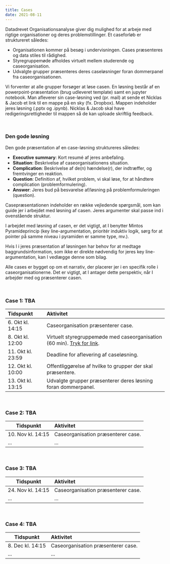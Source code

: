 ```yaml
---
title: Cases
date: 2021-08-11
---
```



Datadrevet Organisationsanalyse giver dig mulighed for at arbeje med rigtige organisationer og deres problemstillinger. Et caseforløb er struktureret således:

- Organisationen kommer på besøg i undervisningen. Cases præsenteres og data stiles til rådighed.
- Styregruppemøde afholdes virtuelt mellem studerende og caseorganisation.
- Udvalgte grupper præsenteres deres caseløsninger foran dommerpanel fra caseorganisationen. 

Vi forventer at alle grupper forsøger at løse casen. En løsning består af en powerpoint-præsentation (brug udleveret template) samt en jupyter notebook. Man afleverer sin case-løsning ved (pr. mail) at sende et Nicklas & Jacob et link til en mappe på en sky (fx. Dropbox). Mappen indeholder jeres løsning (.pptx og .ipynb). Nicklas & Jacob skal have redigeringsrettigheder til mappen så de kan uploade skriftlig feedback. 


&nbsp;
### Den gode løsning
Den gode præsentation af en case-løsning struktureres således:

- **Executive summary**: Kort resumé af jeres anbefaling.
- **Situation**: Beskrivelse af caseorganisationens situation.
- **Complication**: Beskrivelse af de(n) hændelse(r), der indtræffer, og fremtvinger en reaktion.
- **Question**: Definition af, hvilket problem, vi skal løse, for at håndtere complication (problemformulering).
- **Answer**: Jeres bud på besvarelse af/løsning på problemformuleringen (question).

Casepræsentationen indeholder en række vejledende spørgsmål, som kan guide jer i arbejdet med løsning af casen. Jeres argumenter skal passe ind i ovenstående struktur.

I arbejdet med løsning af casen, er det vigtigt, at I benytter Mintos Pyramideprincip (key line-argumentation, prioritér induktiv logik, sørg for at pointer på samme niveau i pyramiden er samme type, mv.).

Hvis I i jeres præsentation af løsningen har behov for at medtage baggrundsinformation, som ikke er direkte nødvendig for jeres key line-argumentation, kan I vedlægge denne som bilag.

Alle cases er bygget op om et narrativ, der placerer jer i en specifik rolle i caseorganisationerne. Det er vigtigt, at I antager dette perspektiv, når I arbejder med og præsenterer casen.


&nbsp;
### Case 1: TBA

Tidspunkt  | Aktivitet 
:------|:------|
6. Okt kl. 14:15 | Caseorganisation præsenterer case.
8. Okt kl. 12:00 | Virtuelt styregruppemøde med caseorganisation (60 min). [Tryk for link](https://ucph-ku.zoom.us/my/nicklas.johansen).
11. Okt kl. 23:59 | Deadline for aflevering af caseløsning. 
12. Okt kl. 10:00 | Offentliggørelse af hvilke to grupper der skal præsentere.
13. Okt kl. 13:15 | Udvalgte grupper præsenterer deres løsning foran dommerpanel.


&nbsp;
### Case 2: TBA

Tidspunkt  | Aktivitet 
------|:------|
10. Nov kl. 14:15 | Caseorganisation præsenterer case.
... | ...


&nbsp;
### Case 3: TBA

Tidspunkt  | Aktivitet 
------|:------|
24. Nov kl. 14:15 | Caseorganisation præsenterer case.
... | ...


&nbsp;
### Case 4: TBA

Tidspunkt  | Aktivitet 
------|:------|
8. Dec kl. 14:15 | Caseorganisation præsenterer case.
... | ...
